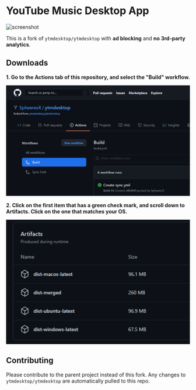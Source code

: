 # YouTube Music Desktop App

![screenshot](https://ytmdesktop.app/img/product/main_5.png)
&nbsp;

This is a fork of `ytmdesktop/ytmdesktop` with **ad blocking** and **no 3rd-party analytics**.

## Downloads

**1. Go to the Actions tab of this repository, and select the "Build" workflow.**

![image](readme_screenshots/1.png)

**2. Click on the first item that has a green check mark, and scroll down to Artifacts. Click on the one that matches your OS.**

![image](readme_screenshots/2.png)

## Contributing

Please contribute to the parent project instead of this fork. Any changes to `ytmdesktop/ytmdesktop` are automatically pulled to this repo.